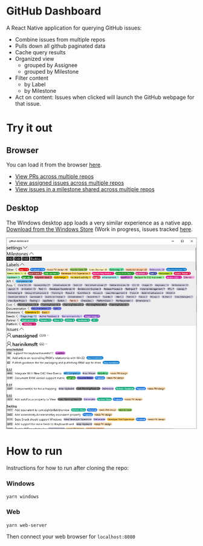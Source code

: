 # GitHub Dashboard

A React Native application for querying GitHub issues:
- Combine issues from multiple repos
- Pulls down all github paginated data
- Cache query results
- Organized view
  - grouped by Assignee
  - grouped by Milestone
- Filter content
  - by Label
  - by Milestone
- Act on content: Issues when clicked will launch the GitHub webpage for that issue.

# Try it out

## Browser

You can load it from the browser [here](https://chrisglein.github.io/github-dashboard/).

- [View PRs across multiple repos](https://chrisglein.github.io/github-dashboard/?issueType=pull_request)
- [View assigned issues across multiple repos](https://chrisglein.github.io/github-dashboard/?assignee=chrisglein)
- [View issues in a milestone shared across multiple repos](https://chrisglein.github.io/github-dashboard/?milestone=0.67)

## Desktop
The Windows desktop app loads a very similar experience as a native app. [Download from the Windows Store](https://www.microsoft.com/store/apps/9PP3T2LFQV37) (Work in progress, issues tracked [here](https://github.com/chrisglein/react-native-github-dashboard/issues/51).

<img width="640" src="images/Screenshot.png" alt="Screenshot of application"/>

# How to run

Instructions for how to run after cloning the repo:

### Windows
```
yarn windows
```

### Web
```
yarn web-server
```
Then connect your web browser for `localhost:8080`
